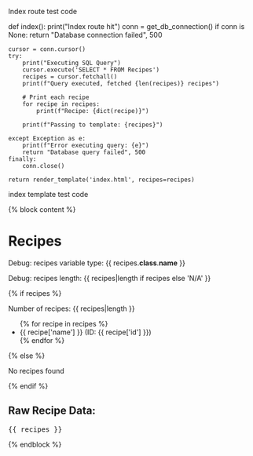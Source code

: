 Index route test code

def index():
    print("Index route hit")
    conn = get_db_connection()
    if conn is None:
        return "Database connection failed", 500
    
    cursor = conn.cursor()
    try:
        print("Executing SQL Query")
        cursor.execute('SELECT * FROM Recipes')
        recipes = cursor.fetchall()
        print(f"Query executed, fetched {len(recipes)} recipes")
        
        # Print each recipe
        for recipe in recipes:
            print(f"Recipe: {dict(recipe)}")

        print(f"Passing to template: {recipes}")

    except Exception as e:
        print(f"Error executing query: {e}")
        return "Database query failed", 500
    finally:
        conn.close()
    
    return render_template('index.html', recipes=recipes)

index template test code

{% block content %}
    <h1>Recipes</h1>
    <p>Debug: recipes variable type: {{ recipes.__class__.__name__ }}</p>
    <p>Debug: recipes length: {{ recipes|length if recipes else 'N/A' }}</p>
    {% if recipes %}
        <p>Number of recipes: {{ recipes|length }}</p>
        <ul>
        {% for recipe in recipes %}
            <li>{{ recipe['name'] }} (ID: {{ recipe['id'] }})</li>
        {% endfor %}
        </ul>
    {% else %}
        <p>No recipes found</p>
    {% endif %}
    <h2>Raw Recipe Data:</h2>
    <pre>{{ recipes }}</pre>
{% endblock %}